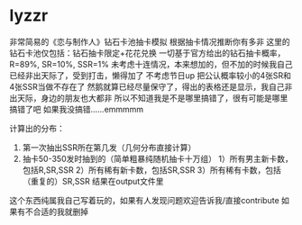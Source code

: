 # lyzzr
非常简易的《恋与制作人》钻石卡池抽卡模拟
根据抽卡情况推断你有多非
这里的钻石卡池仅包括：钻石抽卡限定+花花兑换
一切基于官方给出的钻石抽卡概率，R=89%, SR=10%, SSR=1%
未考虑十连情况，本来想加的，但不加的时候我自己已经非出天际了，受到打击，懒得加了
不考虑节日up
把公认概率较小的4张SR和4张SSR当做不存在了
然鹅就算已经尽量保守了，得出的表格还是显示，我自己非出天际，身边的朋友也大都非
所以不知道我是不是哪里搞错了，很有可能是哪里搞错了吧
如果我没搞错……emmmmm

计算出的分布：
1. 第一次抽出SSR所在第几发（几何分布直接计算）
2. 抽卡50-350发时抽到的（简单粗暴纯随机抽卡十万组）
    1）所有男主新卡数，包括R,SR,SSR
    2）所有稀有新卡数，包括SR,SSR
    3）所有稀有卡数，包括（重复的）SR,SSR
结果在output文件里

这个东西纯属我自己写着玩的，如果有人发现问题欢迎告诉我/直接contribute
如果有不合适的我就删掉


